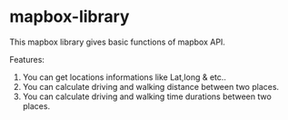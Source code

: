 # mapbox-library
This mapbox library gives basic functions of mapbox API. 

Features:
1. You can get locations informations like Lat,long & etc..
2. You can calculate driving and walking distance between two places.
3. You can calculate driving and walking time durations between two places.
